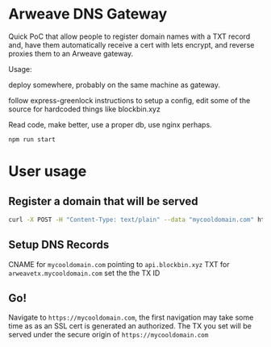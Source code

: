 
# Arweave DNS Gateway

Quick PoC that allow people to register domain names with a TXT record and, have them automatically
receive a cert with lets encrypt, and reverse proxies them to an Arweave gateway.

Usage:

deploy somewhere, probably on the same machine as gateway.

follow express-greenlock instructions to setup a config, edit some of the source for hardcoded things like blockbin.xyz 

Read code, make better, use a proper db, use nginx perhaps.

`npm run start`

# User usage

## Register a domain that will be served

```bash
curl -X POST -H "Content-Type: text/plain" --data "mycooldomain.com" https://api.blockbin.xyz/v0/add_domain
```

## Setup DNS Records

CNAME for `mycooldomain.com` pointing to `api.blockbin.xyz`
TXT for `arweavetx.mycooldomain.com` set the the TX ID 

## Go!

Navigate to `https://mycooldomain.com`, the first navigation may take some time as 
as an SSL cert is generated an authorized. The TX you set will be served under the 
secure origin of `https://mycooldomain.com` 
